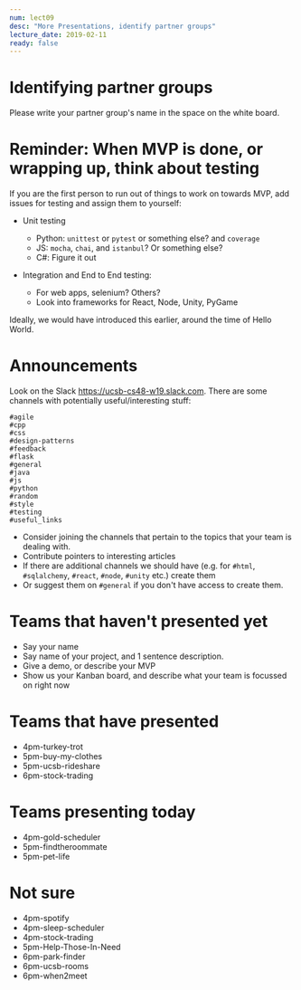 ```yaml
---
num: lect09
desc: "More Presentations, identify partner groups"
lecture_date: 2019-02-11
ready: false
---
```


# Identifying partner groups

Please write your partner group's name in the space on the white board.

# Reminder: When MVP is done, or wrapping up, think about testing

If you are the first person to run out of things to work on towards MVP, add issues for testing and assign them to yourself:

* Unit testing 
   * Python: `unittest` or `pytest` or something else?  and `coverage`
   * JS: `mocha`, `chai`, and `istanbul`?  Or something else?
   * C#: Figure it out

* Integration and End to End testing:
   * For web apps, selenium?  Others?
   * Look into frameworks for React, Node, Unity, PyGame
   
Ideally, we would have introduced this earlier, around the time of Hello World.

# Announcements

Look on the Slack <https://ucsb-cs48-w19.slack.com>.  There are some channels with potentially useful/interesting stuff:

```
#agile
#cpp
#css
#design-patterns
#feedback
#flask
#general
#java
#js
#python
#random
#style
#testing
#useful_links
```

* Consider joining the channels that pertain to the topics that your team is dealing with.  
* Contribute pointers to interesting articles
* If there are additional channels we should have (e.g. for `#html`, `#sqlalchemy`, `#react`, `#node`, `#unity` etc.) create them
* Or suggest them on `#general` if you don't have access to create them.

# Teams that haven't presented yet

* Say your name
* Say name of your project, and 1 sentence description.
* Give a demo, or describe your MVP
* Show us your Kanban board, and describe what your team is focussed on right now

# Teams that have presented

* 4pm-turkey-trot
* 5pm-buy-my-clothes
* 5pm-ucsb-rideshare
* 6pm-stock-trading



# Teams presenting today

* 4pm-gold-scheduler
* 5pm-findtheroommate
* 5pm-pet-life


# Not sure

* 4pm-spotify
* 4pm-sleep-scheduler
* 4pm-stock-trading
* 5pm-Help-Those-In-Need
* 6pm-park-finder
* 6pm-ucsb-rooms
* 6pm-when2meet
